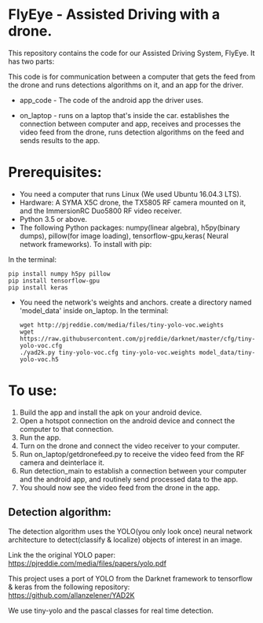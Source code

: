 # FlyEye - Assisted Driving with a drone.

This repository contains the code for our Assisted Driving System, FlyEye. 
It has two parts:

This code is for communication between a computer that gets the feed from the drone and runs detections algorithms on it, and an app for the driver.


+ app_code - The code of the android app the driver uses.

+ on_laptop - runs on a laptop that's inside the car. establishes the connection between computer and app, receives and processes the video feed from the drone, runs detection algorithms on the feed and sends results to the app.

# Prerequisites:
- You need a computer that runs Linux (We used Ubuntu 16.04.3 LTS).
- Hardware: A SYMA X5C drone, the TX5805 RF camera mounted on it, and the ImmersionRC Duo5800 RF video receiver.
- Python 3.5 or above.
- The following Python packages: numpy(linear algebra), h5py(binary dumps), pillow(for image loading), tensorflow-gpu,keras( Neural network frameworks).
To install with pip:

In the terminal:
```
pip install numpy h5py pillow
pip install tensorflow-gpu 
pip install keras 
```

- You need the network's weights and anchors. create a directory named 'model_data' inside on_laptop. 
In the terminal:
   ```
   wget http://pjreddie.com/media/files/tiny-yolo-voc.weights
   wget https://raw.githubusercontent.com/pjreddie/darknet/master/cfg/tiny-yolo-voc.cfg
   ./yad2k.py tiny-yolo-voc.cfg tiny-yolo-voc.weights model_data/tiny-yolo-voc.h5
   ```
# To use:
1. Build the app and install the apk on your android device.
2. Open a hotspot connection on the android device and connect the computer to that connection.
3. Run the app.
4. Turn on the drone and connect the video receiver to your computer.
5. Run on_laptop/getdronefeed.py to receive the video feed from the RF camera and deinterlace it.
6. Run detection_main to establish a connection between your computer and the android app, and routinely send processed data to the app.
5. You should now see the video feed from the drone in the app.

## Detection algorithm:
The detection algorithm uses the YOLO(you only look once) neural network architecture to detect(classify & localize) objects of interest in an image.

Link the the original YOLO paper: https://pjreddie.com/media/files/papers/yolo.pdf

This project uses a port of YOLO from the Darknet framework to tensorflow & keras from the following repository: https://github.com/allanzelener/YAD2K

We use tiny-yolo and the pascal classes for real time detection.

   
